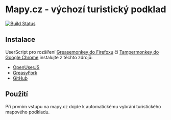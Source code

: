 # Mapy.cz - výchozí turistický podklad

[![Build Status](https://api.travis-ci.com/cermakjn/mapycz-tourist-layout-userscript.svg?branch=master)](https://travis-ci.com/cermakjn/mapycz-tourist-layout-userscript)

## Instalace

UserScript pro rozšíření [Greasemonkey do Firefoxu](https://addons.mozilla.org/en-US/firefox/addon/greasemonkey/) či [Tampermonkey do Google Chrome](https://chrome.google.com/webstore/detail/tampermonkey/dhdgffkkebhmkfjojejmpbldmpobfkfo?hl=en) instalujte z těchto zdrojů:

 - [OpenUserJS](https://openuserjs.org/scripts/cermakjn/Mapy.cz_-_v%C3%BDchoz%C3%AD_turistick%C3%BD_podklad)
 - [GreasyFork](https://greasyfork.org/en/scripts/415831-mapy-cz-v%C3%BDchoz%C3%AD-turistick%C3%BD-podklad)
 - [GitHub](https://raw.githubusercontent.com/cermakjn/idos-gcalendar-userscript/master/src/mapycz-tourist-layout.user.js)

## Použití

Při prvním vstupu na mapy.cz dojde k automatickému vybrání turistického mapového podkladu.
